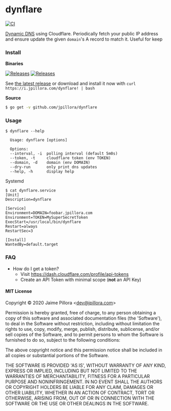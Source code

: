 # dynflare

[![CI](https://github.com/jpillora/media-sort/workflows/CI/badge.svg)](https://github.com/jpillora/media-sort/actions?workflow=CI)

[Dynamic DNS](https://en.wikipedia.org/wiki/Dynamic_DNS) using Cloudflare. Periodically fetch your public IP address and ensure update the given `domain`'s A record to match it. Useful for keep

### Install

**Binaries**

[![Releases](https://img.shields.io/github/release/jpillora/dynflare.svg)](https://github.com/jpillora/dynflare/releases) [![Releases](https://img.shields.io/github/downloads/jpillora/dynflare/total.svg)](https://github.com/jpillora/dynflare/releases)

See [the latest release](https://github.com/jpillora/dynflare/releases/latest) or download and install it now with `curl https://i.jpillora.com/dynflare! | bash`

**Source**

``` sh
$ go get -v github.com/jpillora/dynflare
```

### Usage

```
$ dynflare --help

  Usage: dynflare [options]

  Options:
  --interval, -i  polling interval (default 5m0s)
  --token, -t     cloudflare token (env TOKEN)
  --domain, -d    domain (env DOMAIN)
  --dry-run       only print dns updates
  --help, -h      display help

```

Systemd

```
$ cat dynflare.service
[Unit]
Description=dynflare

[Service]
Environment=DOMAIN=foobar.jpillora.com
Environment=TOKEN=MySuperSecretToken
ExecStart=/usr/local/bin/dynflare
Restart=always
RestartSec=3

[Install]
WantedBy=default.target
```

### FAQ

* How do I get a token?
    * Visit https://dash.cloudflare.com/profile/api-tokens
    * Create an API Token with minimal scope (**not** an API Key)

#### MIT License

Copyright © 2020 Jaime Pillora &lt;dev@jpillora.com&gt;

Permission is hereby granted, free of charge, to any person obtaining
a copy of this software and associated documentation files (the
'Software'), to deal in the Software without restriction, including
without limitation the rights to use, copy, modify, merge, publish,
distribute, sublicense, and/or sell copies of the Software, and to
permit persons to whom the Software is furnished to do so, subject to
the following conditions:

The above copyright notice and this permission notice shall be
included in all copies or substantial portions of the Software.

THE SOFTWARE IS PROVIDED 'AS IS', WITHOUT WARRANTY OF ANY KIND,
EXPRESS OR IMPLIED, INCLUDING BUT NOT LIMITED TO THE WARRANTIES OF
MERCHANTABILITY, FITNESS FOR A PARTICULAR PURPOSE AND NONINFRINGEMENT.
IN NO EVENT SHALL THE AUTHORS OR COPYRIGHT HOLDERS BE LIABLE FOR ANY
CLAIM, DAMAGES OR OTHER LIABILITY, WHETHER IN AN ACTION OF CONTRACT,
TORT OR OTHERWISE, ARISING FROM, OUT OF OR IN CONNECTION WITH THE
SOFTWARE OR THE USE OR OTHER DEALINGS IN THE SOFTWARE.
